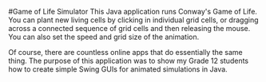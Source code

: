 #Game of Life Simulator
This Java application runs Conway's Game of Life.  You can plant new living cells by clicking in individual grid cells, or dragging across a connected sequence of grid cells and then releasing the mouse.  You can also set the speed and grid size of the animation.

Of course, there are countless online apps that do essentially the same thing. The purpose of this application was to show my Grade 12 students how to create simple Swing GUIs for animated simulations in Java.
